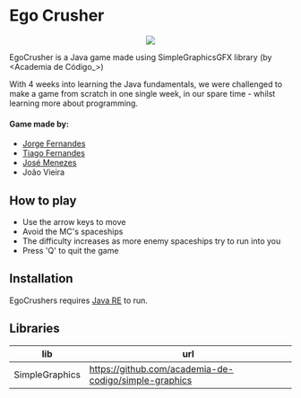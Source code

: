 # Ego Crusher

<p align="center">
  <a href="https://skillicons.dev">
    <img src="https://skillicons.dev/icons?i=java,idea,ps" />
  </a>
</p>

EgoCrusher is a Java game made using SimpleGraphicsGFX library (by <Academia de Código_>)

With 4 weeks into learning the Java fundamentals, we were challenged to make a game from scratch in one single week, in our spare time - whilst learning more about programming.

#### Game made by: 
- [Jorge Fernandes](https://www.linkedin.com/in/jorge-fernandes-dev/)
- [Tiago Fernandes](https://www.linkedin.com/in/tiagofern/)
- [José Menezes](https://www.linkedin.com/in/developer-jose-meneses/)
- João Vieira

## How to play

- Use the arrow keys to move
- Avoid the MC's spaceships 
- The difficulty increases as more enemy spaceships try to run into you
- Press 'Q' to quit the game




## Installation

EgoCrushers requires [Java RE](https://www.java.com/en/download/manual.jsp) to run.


## Libraries


| lib | url |
| ------ | ------ |
| SimpleGraphics | https://github.com/academia-de-codigo/simple-graphics |


